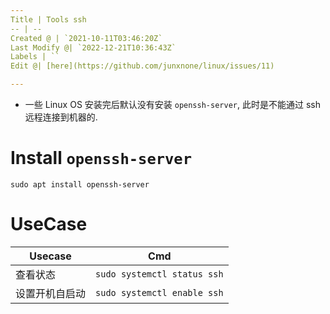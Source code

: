 ```yaml
---
Title | Tools ssh
-- | --
Created @ | `2021-10-11T03:46:20Z`
Last Modify @| `2022-12-21T10:36:43Z`
Labels | ``
Edit @| [here](https://github.com/junxnone/linux/issues/11)

---
```

- 一些 Linux OS 安装完后默认没有安装 `openssh-server`, 此时是不能通过 ssh 远程连接到机器的.


# Install `openssh-server`

```
sudo apt install openssh-server
```

# UseCase

Usecase | Cmd
-- | --
查看状态 | `sudo systemctl status ssh`
设置开机自启动 | `sudo systemctl enable ssh`


